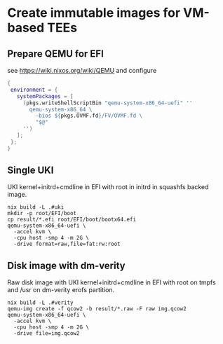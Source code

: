 # Create immutable images for VM-based TEEs

## Prepare QEMU for EFI

see https://wiki.nixos.org/wiki/QEMU and configure

```nix
{
 environment = {
   systemPackages = [
     (pkgs.writeShellScriptBin "qemu-system-x86_64-uefi" ''
       qemu-system-x86_64 \
         -bios ${pkgs.OVMF.fd}/FV/OVMF.fd \
         "$@"
     '')
   ];
 };
}
```

## Single UKI

UKI kernel+initrd+cmdline in EFI with root in initrd in squashfs backed image.

```shell
nix build -L .#uki
mkdir -p root/EFI/boot
cp result/*.efi root/EFI/boot/bootx64.efi
qemu-system-x86_64-uefi \
  -accel kvm \
  -cpu host -smp 4 -m 2G \
  -drive format=raw,file=fat:rw:root
```

## Disk image with dm-verity

Raw disk image with UKI kernel+initrd+cmdline in EFI with root on tmpfs and /usr on dm-verity erofs partition.

```shell
nix build -L .#verity
qemu-img create -f qcow2 -b result/*.raw -F raw img.qcow2
qemu-system-x86_64-uefi \
  -accel kvm \
  -cpu host -smp 4 -m 2G \
  -drive file=img.qcow2
```
